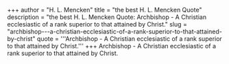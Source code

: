 +++
author = "H. L. Mencken"
title = "the best H. L. Mencken Quote"
description = "the best H. L. Mencken Quote: Archbishop - A Christian ecclesiastic of a rank superior to that attained by Christ."
slug = "archbishop---a-christian-ecclesiastic-of-a-rank-superior-to-that-attained-by-christ"
quote = '''Archbishop - A Christian ecclesiastic of a rank superior to that attained by Christ.'''
+++
Archbishop - A Christian ecclesiastic of a rank superior to that attained by Christ.
